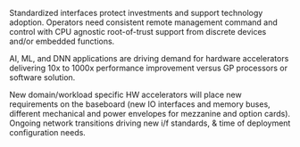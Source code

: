 Standardized interfaces protect investments and support technology adoption. Operators need consistent remote management command and control with CPU agnostic root-of-trust support from discrete devices and/or embedded functions. 

 

AI, ML, and DNN applications are driving demand for hardware accelerators delivering 10x to 1000x performance improvement versus GP processors or software solution. 

New domain/workload specific HW accelerators will place new requirements on the baseboard (new IO interfaces and memory buses, different mechanical and power envelopes for mezzanine and option cards). Ongoing network transitions driving new i/f standards, & time of deployment configuration needs. 

